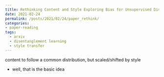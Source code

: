 ```yaml
---
title: Rethinking Content and Style Exploring Bias for Unsupervised Disentanglement
date: 2021-02-24
permalink: /posts/2021/02/24/paper_rethink/
categories:
- paper-reading
tags:
  - arxiv
  - disentanglement learning
  - style transfer
---
```


content to follow a common distribution, but scaled/shifted by style
- well, that is the basic idea